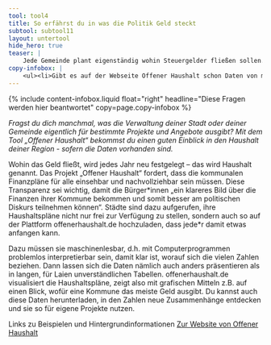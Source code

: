 ```yaml
---
tool: tool4
title: So erfährst du in was die Politik Geld steckt
subtool: subtool11
layout: untertool
hide_hero: true
teaser: |
    Jede Gemeinde plant eigenständig wohin Steuergelder fließen sollen. Finde heraus, wer oder was in deiner Region Geld bekommt und mische dich ein.
copy-infobox: |
    <ul><li>Gibt es auf der Webseite Offener Haushalt schon Daten von meiner Stadt oder Gemeinde?</li><li>Falls ja, wie viel Geld gibt meine Kommune für die Jugendarbeit aus?</li></ul>
---
```

{% include content-infobox.liquid float="right" headline="Diese Fragen werden hier beantwortet" copy=page.copy-infobox %}

*Fragst du dich manchmal, was die Verwaltung deiner Stadt oder deiner Gemeinde eigentlich für bestimmte Projekte und Angebote ausgibt? Mit dem Tool „Offener Haushalt“ bekommst du einen guten Einblick in den Haushalt deiner Region - sofern die Daten vorhanden sind.*

Wohin das Geld fließt, wird jedes Jahr neu festgelegt – das wird Haushalt genannt. Das Projekt „Offener Haushalt“ fordert, dass die kommunalen Finanzpläne für alle einsehbar und nachvollziehbar sein müssen. Diese Transparenz sei wichtig, damit die Bürger\*innen „ein klareres Bild über die Finanzen ihrer Kommune bekommen und somit besser am politischen Diskurs teilnehmen können“. Städte sind dazu aufgerufen, ihre Haushaltspläne nicht nur frei zur Verfügung zu stellen, sondern auch so auf der Plattform offenerhaushalt.de hochzuladen, dass jede\*r damit etwas anfangen kann.

Dazu müssen sie maschinenlesbar, d.h. mit Computerprogrammen problemlos interpretierbar sein, damit klar ist, worauf sich die vielen Zahlen beziehen. Dann lassen sich die Daten nämlich auch anders präsentieren als in langen, für Laien unverständlichen Tabellen. offenerhaushalt.de visualisiert die Haushaltspläne, zeigt also mit grafischen Mitteln z.B. auf einen Blick, wofür eine Kommune das meiste Geld ausgibt. Du kannst auch diese Daten herunterladen, in den Zahlen neue Zusammenhänge entdecken und sie so für eigene Projekte nutzen.

<p class="link-list">
    <span class="link-list-headline">Links zu Beispielen und Hintergrundinformationen</span>
    <a class="external-link" href="https://offenerhaushalt.de/" target="_blank">Zur Website von Offener Haushalt</a>
</p>